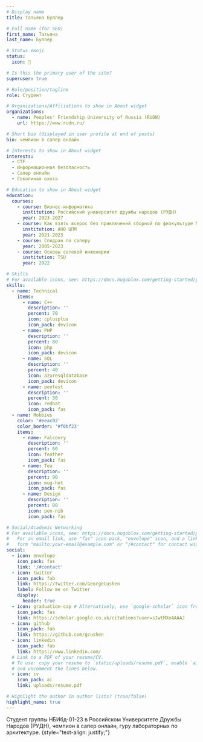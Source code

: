 ```yaml
---
# Display name
title: Татьяна Буллер

# Full name (for SEO)
first_name: Татьяна
last_name: Буллер

# Status emoji
status:
  icon: 🦅

# Is this the primary user of the site?
superuser: true

# Role/position/tagline
role: Cтудент

# Organizations/Affiliations to show in About widget
organizations:
  - name: Peoples' Friendship University of Russia (RUDN)
    url: https://www.rudn.ru/

# Short bio (displayed in user profile at end of posts)
bio: чемпион в сапер онлайн

# Interests to show in About widget
interests:
  - CTF
  - Информационная безопасность
  - Сапер онлайн
  - Соколиная охота

# Education to show in About widget
education:
  courses:
    - course: Бизнес-информатика
      institution: Российский университет дружбы народов (РУДН)
      year: 2023-2027
    - course: Как взять всерос без приключений сборной по физкультуре Москвы
      institution: АНО ЦПМ
      year: 2021-2023
    - course: Спидран по саперу
      year: 2005-2023
    - course: Основы сетевой инженерии
      institution: TSU
      year: 2022

# Skills
# For available icons, see: https://docs.hugoblox.com/getting-started/page-builder/#icons
skills:
  - name: Technical
    items:
      - name: C++
        description: ''
        percent: 70
        icon: cplusplus
        icon_pack: devicon
      - name: PHP
        description: ''
        percent: 80
        icon: php
        icon_pack: devicon
      - name: SQL
        description: ''
        percent: 40
        icon: azuresqldatabase
        icon_pack: devicon
      - name: pentest
        description: ''
        percent: 30
        icon: redhat
        icon_pack: fas
  - name: Hobbies
    color: '#eeac02'
    color_border: '#f0bf23'
    items:
      - name: Falconry
        description: ''
        percent: 60
        icon: feather
        icon_pack: fas
      - name: Tea
        description: ''
        percent: 90
        icon: mug-hot
        icon_pack: fas
      - name: Design
        description: ''
        percent: 80
        icon: pen-nib
        icon_pack: fas

# Social/Academic Networking
# For available icons, see: https://docs.hugoblox.com/getting-started/page-builder/#icons
#   For an email link, use "fas" icon pack, "envelope" icon, and a link in the
#   form "mailto:your-email@example.com" or "/#contact" for contact widget.
social:
  - icon: envelope
    icon_pack: fas
    link: '/#contact'
  - icon: twitter
    icon_pack: fab
    link: https://twitter.com/GeorgeCushen
    label: Follow me on Twitter
    display:
      header: true
  - icon: graduation-cap # Alternatively, use `google-scholar` icon from `ai` icon pack
    icon_pack: fas
    link: https://scholar.google.co.uk/citations?user=sIwtMXoAAAAJ
  - icon: github
    icon_pack: fab
    link: https://github.com/gcushen
  - icon: linkedin
    icon_pack: fab
    link: https://www.linkedin.com/
  # Link to a PDF of your resume/CV.
  # To use: copy your resume to `static/uploads/resume.pdf`, enable `ai` icons in `params.yaml`,
  # and uncomment the lines below.
  - icon: cv
    icon_pack: ai
    link: uploads/resume.pdf

# Highlight the author in author lists? (true/false)
highlight_name: true
---
```


Студент группы НБИбд-01-23 в Российском Университете Дружбы Народов (РУДН), чемпион в сапер онлайн, гуру лабораторных по архитектуре.
{style="text-align: justify;"}
